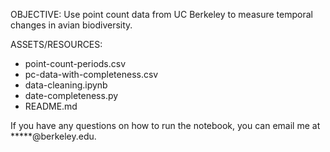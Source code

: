 OBJECTIVE: Use point count data from UC Berkeley to measure temporal changes in avian biodiversity.

ASSETS/RESOURCES:
- point-count-periods.csv
- pc-data-with-completeness.csv
- data-cleaning.ipynb
- date-completeness.py
- README.md

If you have any questions on how to run the notebook, you can email me at *****@berkeley.edu.